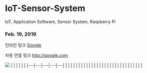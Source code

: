 # IoT-Sensor-System
IoT, Application Software, Sensor System, Raspberry Pi
<h3> Feb. 19, 2019</h3>

인라인 링크
 [Google](http://google.com)

자동 연결 링크
<http://google.com>

![](http://img.hankyung.com/photo/201808/03.17655560.1.jpg)
|   |   |   |   |   |
|---|---|---|---|---|
|   |   |   |   |   |
|   |   |   |   |   |
|   |   |   |   |   |
|   |   |   |   |   |
|   |   |   |   |   |
